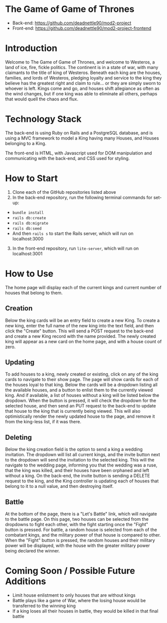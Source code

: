 # The Game of Game of Thrones
- Back-end: https://github.com/deadnettle90/mod2-project
- Front-end: https://github.com/deadnettle90/mod2-project-frontend

# Introduction
Welcome to The Game of Game of Thrones, and welcome to Westeros, a land of ice, fire, fickle politics. The continent is in a state of war, with many claimants to the title of king of Westeros. Beneath each king are the houses, families, and lords of Westeros, pledging loyalty and service to the king they believe has the greatest right and claim to rule... or they are simply sworn to whoever is left. Kings come and go, and houses shift allegiance as often as the wind changes, but if one king was able to eliminate all others, perhaps that would quell the chaos and flux.

# Technology Stack
The back-end is using Ruby on Rails and a PostgreSQL database, and is using a MVC framework to model a King having many Houses, and Houses belonging to a King.

The front-end is HTML, with Javascript used for DOM manipulation and communicating with the back-end, and CSS used for styling.

# How to Start
1. Clone each of the GitHub repositories listed above
2. In the back-end repository, run the following terminal commands for set-up:
- `bundle install`
- `rails db:create`
- `rails db:migrate`
- `rails db:seed`
- And then `rails s` to start the Rails server, which will run on localhost:3000
3. In the front-end repository, run `lite-server`, which will run on localhost:3001

# How to Use
The home page will display each of the current kings and current number of houses that belong to them.

## Creation
Below the king cards will be an entry field to create a new King. To create a new king, enter the full name of the new king into the text field, and then click the "Create" button. This will send a POST request to the back-end and create a new King record with the name provided. The newly created king will appear as a new card on the home page, and with a house count of zero.

## Updating
To add houses to a king, newly created or existing, click on any of the king cards to navigate to their show page. The page will show cards for each of the houses loyal to that king. Below the cards will be a dropdown listing all the available houses, and a button to enlist them to the currently viewed king. And if available, a list of houses without a king will be listed below the dropdown. When the button is pressed, it will check the dropdown for the selected house, and then send an PUT request to the back-end to update that house to the king that is currently being viewed. This will also optimistically render the newly updated house to the page, and remove it from the king-less list, if it was there.

## Deleting
Below the king creation field is the option to send a king a wedding invitation. The dropdown will list all current kings, and the invite button next to the dropdown will send the invitation to the selected king. This will the navigate to the wedding page, informing you that the wedding was a ruse, that the king was killed, and their houses have been orphaned and left without a king. On the back-end, the invite button is sending a DELETE request to the king, and the King controller is updating each of houses that belong to it to a null value, and then destroying itself.

## Battle
At the bottom of the page, there is a "Let's Battle" link, which will navigate to the battle page. On this page, two houses can be selected from the dropdowns to fight each other, with the fight starting once the "Fight" button is pressed. For battle, a random house is selected from each of the combatant kings, and the military power of that house is compared to other. When the "Fight" button is pressed, the random houses and their military power will be displayed, with the house with the greater military power being declared the winner.

# Coming Soon / Possible Future Additions
- Limit house enlistment to only houses that are without kings
- Battle plays like a game of War, where the losing house would be transferred to the winning king
- If a king loses all their houses in battle, they would be killed in that final battle

